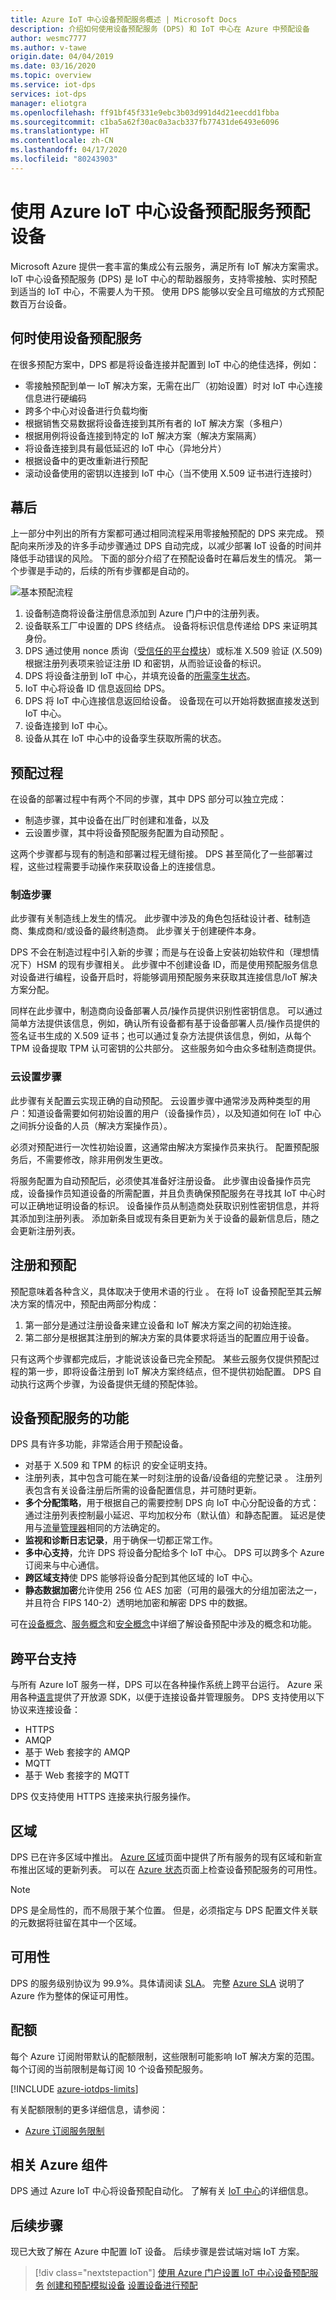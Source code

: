 ```yaml
---
title: Azure IoT 中心设备预配服务概述 | Microsoft Docs
description: 介绍如何使用设备预配服务 (DPS) 和 IoT 中心在 Azure 中预配设备
author: wesmc7777
ms.author: v-tawe
origin.date: 04/04/2019
ms.date: 03/16/2020
ms.topic: overview
ms.service: iot-dps
services: iot-dps
manager: eliotgra
ms.openlocfilehash: ff91bf45f331e9ebc3b03d991d4d21eecdd1fbba
ms.sourcegitcommit: c1ba5a62f30ac0a3acb337fb77431de6493e6096
ms.translationtype: HT
ms.contentlocale: zh-CN
ms.lasthandoff: 04/17/2020
ms.locfileid: "80243903"
---
```

# <a name="provisioning-devices-with-azure-iot-hub-device-provisioning-service"></a>使用 Azure IoT 中心设备预配服务预配设备
Microsoft Azure 提供一套丰富的集成公有云服务，满足所有 IoT 解决方案需求。 IoT 中心设备预配服务 (DPS) 是 IoT 中心的帮助器服务，支持零接触、实时预配到适当的 IoT 中心，不需要人为干预。 使用 DPS 能够以安全且可缩放的方式预配数百万台设备。

## <a name="when-to-use-device-provisioning-service"></a>何时使用设备预配服务
在很多预配方案中，DPS 都是将设备连接并配置到 IoT 中心的绝佳选择，例如：

* 零接触预配到单一 IoT 解决方案，无需在出厂（初始设置）时对 IoT 中心连接信息进行硬编码
* 跨多个中心对设备进行负载均衡
* 根据销售交易数据将设备连接到其所有者的 IoT 解决方案（多租户）
* 根据用例将设备连接到特定的 IoT 解决方案（解决方案隔离）
* 将设备连接到具有最低延迟的 IoT 中心（异地分片）
* 根据设备中的更改重新进行预配
* 滚动设备使用的密钥以连接到 IoT 中心（当不使用 X.509 证书进行连接时）

## <a name="behind-the-scenes"></a>幕后
上一部分中列出的所有方案都可通过相同流程采用零接触预配的 DPS 来完成。 预配向来所涉及的许多手动步骤通过 DPS 自动完成，以减少部署 IoT 设备的时间并降低手动错误的风险。 下面的部分介绍了在预配设备时在幕后发生的情况。 第一个步骤是手动的，后续的所有步骤都是自动的。

![基本预配流程](./media/about-iot-dps/dps-provisioning-flow.png)

1. 设备制造商将设备注册信息添加到 Azure 门户中的注册列表。
2. 设备联系工厂中设置的 DPS 终结点。 设备将标识信息传递给 DPS 来证明其身份。
3. DPS 通过使用 nonce 质询（[受信任的平台模块](https://trustedcomputinggroup.org/work-groups/trusted-platform-module/)）或标准 X.509 验证 (X.509) 根据注册列表项来验证注册 ID 和密钥，从而验证设备的标识。
4. DPS 将设备注册到 IoT 中心，并填充设备的[所需孪生状态](../iot-hub/iot-hub-devguide-device-twins.md)。
5. IoT 中心将设备 ID 信息返回给 DPS。
6. DPS 将 IoT 中心连接信息返回给设备。 设备现在可以开始将数据直接发送到 IoT 中心。
7. 设备连接到 IoT 中心。
8. 设备从其在 IoT 中心中的设备孪生获取所需的状态。

## <a name="provisioning-process"></a>预配过程
在设备的部署过程中有两个不同的步骤，其中 DPS 部分可以独立完成：

* 制造步骤，其中设备在出厂时创建和准备，以及 
* 云设置步骤，其中将设备预配服务配置为自动预配  。

这两个步骤都与现有的制造和部署过程无缝衔接。 DPS 甚至简化了一些部署过程，这些过程需要手动操作来获取设备上的连接信息。

### <a name="manufacturing-step"></a>制造步骤
此步骤有关制造线上发生的情况。 此步骤中涉及的角色包括硅设计者、硅制造商、集成商和/或设备的最终制造商。 此步骤关于创建硬件本身。

DPS 不会在制造过程中引入新的步骤；而是与在设备上安装初始软件和（理想情况下）HSM 的现有步骤相关。 此步骤中不创建设备 ID，而是使用预配服务信息对设备进行编程，设备开启时，将能够调用预配服务来获取其连接信息/IoT 解决方案分配。

同样在此步骤中，制造商向设备部署人员/操作员提供识别性密钥信息。 可以通过简单方法提供该信息，例如，确认所有设备都有基于设备部署人员/操作员提供的签名证书生成的 X.509 证书；也可以通过复杂方法提供该信息，例如，从每个 TPM 设备提取 TPM 认可密钥的公共部分。 这些服务如今由众多硅制造商提供。

### <a name="cloud-setup-step"></a>云设置步骤
此步骤有关配置云实现正确的自动预配。 云设置步骤中通常涉及两种类型的用户：知道设备需要如何初始设置的用户（设备操作员），以及知道如何在 IoT 中心之间拆分设备的人员（解决方案操作员）。

必须对预配进行一次性初始设置，这通常由解决方案操作员来执行。 配置预配服务后，不需要修改，除非用例发生更改。

将服务配置为自动预配后，必须使其准备好注册设备。 此步骤由设备操作员完成，设备操作员知道设备的所需配置，并且负责确保预配服务在寻找其 IoT 中心时可以正确地证明设备的标识。 设备操作员从制造商处获取识别性密钥信息，并将其添加到注册列表。 添加新条目或现有条目更新为关于设备的最新信息后，随之会更新注册列表。

## <a name="registration-and-provisioning"></a>注册和预配
预配意味着各种含义，具体取决于使用术语的行业  。 在将 IoT 设备预配至其云解决方案的情况中，预配由两部分构成：

1. 第一部分是通过注册设备来建立设备和 IoT 解决方案之间的初始连接。
2. 第二部分是根据其注册到的解决方案的具体要求将适当的配置应用于设备。

只有这两个步骤都完成后，才能说该设备已完全预配。 某些云服务仅提供预配过程的第一步，即将设备注册到 IoT 解决方案终结点，但不提供初始配置。 DPS 自动执行这两个步骤，为设备提供无缝的预配体验。

## <a name="features-of-the-device-provisioning-service"></a>设备预配服务的功能
DPS 具有许多功能，非常适合用于预配设备。

* 对基于 X.509 和 TPM 的标识  的安全证明支持。
* 注册列表，其中包含可能在某一时刻注册的设备/设备组的完整记录  。 注册列表包含有关设备注册后所需的设备配置信息，并可随时更新。
* **多个分配策略**，用于根据自己的需要控制 DPS 向 IoT 中心分配设备的方式：通过注册列表控制最小延迟、平均加权分布（默认值）和静态配置。 延迟是使用与[流量管理器](/traffic-manager/traffic-manager-routing-methods#performance)相同的方法确定的。
* **监视和诊断日志记录**，用于确保一切都正常工作。
* **多中心支持**，允许 DPS 将设备分配给多个 IoT 中心。 DPS 可以跨多个 Azure 订阅来与中心通信。
* **跨区域支持**使 DPS 能够将设备分配到其他区域的 IoT 中心。
* **静态数据加密**允许使用 256 位 AES 加密（可用的最强大的分组加密法之一，并且符合 FIPS 140-2）透明地加密和解密 DPS 中的数据。


可在[设备概念](concepts-device.md)、[服务概念](concepts-service.md)和[安全概念](concepts-security.md)中详细了解设备预配中涉及的概念和功能。

## <a name="cross-platform-support"></a>跨平台支持
与所有 Azure IoT 服务一样，DPS 可以在各种操作系统上跨平台运行。 Azure 采用各种[语言](https://github.com/Azure/azure-iot-sdks)提供了开放源 SDK，以便于连接设备并管理服务。 DPS 支持使用以下协议来连接设备：

* HTTPS
* AMQP
* 基于 Web 套接字的 AMQP
* MQTT
* 基于 Web 套接字的 MQTT

DPS 仅支持使用 HTTPS 连接来执行服务操作。

## <a name="regions"></a>区域
DPS 已在许多区域中推出。 [Azure 区域](https://www.azure.cn/home/features/products-by-region/)页面中提供了所有服务的现有区域和新宣布推出区域的更新列表。 可以在 [Azure 状态](https://azure.microsoft.com/status/)页面上检查设备预配服务的可用性。

> [!NOTE]
> DPS 是全局性的，而不局限于某个位置。 但是，必须指定与 DPS 配置文件关联的元数据将驻留在其中一个区域。

## <a name="availability"></a>可用性
DPS 的服务级别协议为 99.9%。具体请阅读 [SLA](https://www.azure.cn/support/legal/sla/iot-hub/index.html)。 完整 [Azure SLA](https://www.azure.cn/support/legal/sla/) 说明了 Azure 作为整体的保证可用性。

## <a name="quotas"></a>配额
每个 Azure 订阅附带默认的配额限制，这些限制可能影响 IoT 解决方案的范围。 每个订阅的当前限制是每订阅 10 个设备预配服务。

[!INCLUDE [azure-iotdps-limits](../../includes/iot-dps-limits.md)]

有关配额限制的更多详细信息，请参阅：
* [Azure 订阅服务限制](../azure-resource-manager/management/azure-subscription-service-limits.md)

## <a name="related-azure-components"></a>相关 Azure 组件
DPS 通过 Azure IoT 中心将设备预配自动化。 了解有关 [IoT 中心](/iot-hub/)的详细信息。

## <a name="next-steps"></a>后续步骤
现已大致了解在 Azure 中配置 IoT 设备。 后续步骤是尝试端对端 IoT 方案。
> [!div class="nextstepaction"]
> [使用 Azure 门户设置 IoT 中心设备预配服务](quick-setup-auto-provision.md)
> [创建和预配模拟设备](quick-create-simulated-device.md)
> [设置设备进行预配](tutorial-set-up-device.md)
